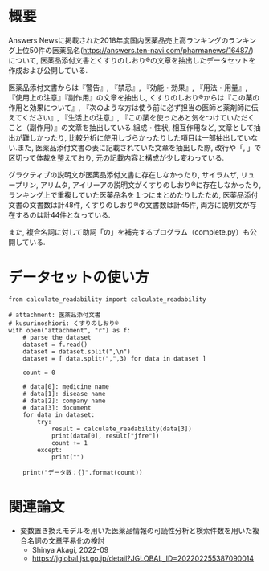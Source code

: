 # 概要

Answers Newsに掲載された2018年度国内医薬品売上高ランキングのランキング上位50件の医薬品名(https://answers.ten-navi.com/pharmanews/16487/) について, 医薬品添付文書とくすりのしおり®︎の文章を抽出したデータセットを作成および公開している.  
  
医薬品添付文書からは『警告』, 『禁忌』, 『効能・効果』, 『用法・用量』, 『使用上の注意』『副作用』の文章を抽出し, くすりのしおり®︎からは『この薬の作用と効果について』, 『次のような方は使う前に必ず担当の医師と薬剤師に伝えてください』, 『生活上の注意』, 『この薬を使ったあと気をつけていただくこと（副作用）』の文章を抽出している.組成・性状, 相互作用など, 文章として抽出が難しかったり, 比較分析に使用しづらかったりした項目は一部抽出していない.また, 医薬品添付文書の表に記載されていた文章を抽出した際, 改行や「, 」で区切って体裁を整えており, 元の記載内容と構成が少し変わっている.  
  
グラクティブの説明文が医薬品添付文書に存在しなかったり, サイラムザ, リュープリン, アリムタ, アイリーアの説明文がくすりのしおり®︎に存在しなかったり, ランキング上で重複していた医薬品名を１つにまとめたりしたため, 医薬品添付文書の文書数は計48件, くすりのしおり®︎の文書数は計45件, 両方に説明文が存在するのは計44件となっている.  
  
また, 複合名詞に対して助詞「の」を補完するプログラム（complete.py）も公開している.  
  
  
# データセットの使い方

```
from calculate_readability import calculate_readability

# attachment: 医薬品添付文書
# kusurinoshiori: くすりのしおり®︎
with open("attachment", "r") as f:
    # parse the dataset
    dataset = f.read()
    dataset = dataset.split(",\n")
    dataset = [ data.split(",",3) for data in dataset ]

    count = 0

    # data[0]: medicine name
    # data[1]: disease name
    # data[2]: company name
    # data[3]: document
    for data in dataset:
        try:
            result = calculate_readability(data[3])
            print(data[0], result["jfre"])
            count += 1
        except:
            print("")

    print("データ数：{}".format(count))
```
  
# 関連論文
- 変数置き換えモデルを用いた医薬品情報の可読性分析と検索件数を用いた複合名詞の文章平易化の検討
  - Shinya Akagi, 2022-09
  - https://jglobal.jst.go.jp/detail?JGLOBAL_ID=202202255387090014

